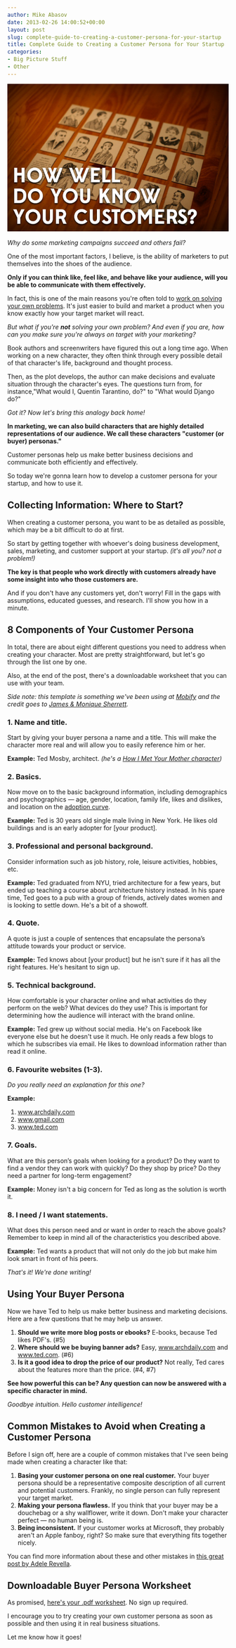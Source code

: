 ```yaml
---
author: Mike Abasov
date: 2013-02-26 14:00:52+00:00
layout: post
slug: complete-guide-to-creating-a-customer-persona-for-your-startup
title: Complete Guide to Creating a Customer Persona for Your Startup
categories:
- Big Picture Stuff
- Other
---
```


[![Complete Guide to Creating a Customer Persona for Your Startup](/wp-content/uploads/2013/02/Creating-Customer-Personas-for-Startups.png)](/2013/02/26/complete-guide-to-creating-a-customer-persona-for-your-startup/)

_Why do some marketing campaigns succeed and others fail?_

One of the most important factors, I believe, is the ability of marketers to put themselves into the shoes of the audience.

**Only if you can think like, feel like, and behave like your audience, will you be able to communicate with them effectively.**

In fact, this is one of the main reasons you're often told to [work on solving your own problems](//gettingreal.37signals.com/ch02_Whats_Your_Problem.php). It's just easier to build and market a product when you know exactly how your target market will react.

_But what if you're **not** solving your own problem? And even if you are, how can you make sure you're always on target with your marketing?_

Book authors and screenwriters have figured this out a long time ago. When working on a new character, they often think through every possible detail of that character's life, background and thought process.

Then, as the plot develops, the author can make decisions and evaluate situation through the character's eyes. The questions turn from, for instance,"What would I, Quentin Tarantino, do?" to "What would Django do?"

_Got it? Now let's bring this analogy back home!_

**In marketing, we can also build characters that are highly detailed representations of our audience. We call these characters "customer (or buyer) personas."**

Customer personas help us make better business decisions and communicate both efficiently and effectively.

So today we're gonna learn how to develop a customer persona for your startup, and how to use it.

<!-- more -->

## Collecting Information: Where to Start?


When creating a customer persona, you want to be as detailed as possible, which may be a bit difficult to do at first.

So start by getting together with whoever's doing business development, sales, marketing, and customer support at your startup. _(it's all you? not a problem!)_

**The key is that people who work directly with customers already have some insight into who those customers are.**

And if you don't have any customers yet, don't worry! Fill in the gaps with assumptions, educated guesses, and research. I'll show you how in a minute.




## 8 Components of Your Customer Persona


In total, there are about eight different questions you need to address when creating your character. Most are pretty straightforward, but let's go through the list one by one.

Also, at the end of the post, there's a downloadable worksheet that you can use with your team.

_Side note: this template is something we've been using at [Mobify](//mobify.com) and the credit goes to [James & Monique Sherrett](//www.boxcarmarketing.com/)._


### 1. Name and title.


Start by giving your buyer persona a name and a title. This will make the character more real and will allow you to easily reference him or her.

**Example:** Ted Mosby, architect. _(he's a [How I Met Your Mother character](//en.wikipedia.org/wiki/Ted_Mosby))_


### 2. Basics.


Now move on to the basic background information, including demographics and psychographics — age, gender, location, family life, likes and dislikes, and location on the [adoption curve](//en.wikipedia.org/wiki/Technology_adoption_lifecycle).

**Example:** Ted is 30 years old single male living in New York. He likes old buildings and is an early adopter for [your product].


### 3. Professional and personal background.


Consider information such as job history, role, leisure activities, hobbies, etc.

**Example:** Ted graduated from NYU, tried architecture for a few years, but ended up teaching a course about architecture history instead. In his spare time, Ted goes to a pub with a group of friends, actively dates women and is looking to settle down. He's a bit of a showoff.


### 4. Quote.


A quote is just a couple of sentences that encapsulate the persona’s attitude towards your product or service.

**Example:** Ted knows about [your product] but he isn't sure if it has all the right features. He's hesitant to sign up.


### 5. Technical background.


How comfortable is your character online and what activities do they perform on the web? What devices do they use? This is important for determining how the audience will interact with the brand online.

**Example:** Ted grew up without social media. He's on Facebook like everyone else but he doesn't use it much. He only reads a few blogs to which he subscribes via email. He likes to download information rather than read it online.


### 6. Favourite websites (1-3).


_Do you really need an explanation for this one?_

**Example:**

  1. www.archdaily.com
  2. www.gmail.com
  3. www.ted.com


### 7. Goals.

What are this person’s goals when looking for a product? Do they want to find a vendor they can work with quickly? Do they shop by price? Do they need a partner for long-term engagement?

**Example:** Money isn't a big concern for Ted as long as the solution is worth it.


### 8. I need / I want statements.


What does this person need and or want in order to reach the above goals? Remember to keep in mind all of the characteristics you described above.

**Example:** Ted wants a product that will not only do the job but make him look smart in front of his peers.


_That's it! We're done writing!_


## Using Your Buyer Persona


Now we have Ted to help us make better business and marketing decisions. Here are a few questions that he may help us answer.


  1. **Should we write more blog posts or ebooks?** E-books, because Ted likes PDF's. (#5)
  2. **Where should we be buying banner ads?** Easy, www.archdaily.com and www.ted.com. (#6)
  3. **Is it a good idea to drop the price of our product?** Not really, Ted cares about the features more than the price. (#4, #7)

**See how powerful this can be? Any question can now be answered with a specific character in mind.**

_Goodbye intuition. Hello customer intelligence!_


## Common Mistakes to Avoid when Creating a Customer Persona


Before I sign off, here are a couple of common mistakes that I've seen being made when creating a character like that:

  1. **Basing your customer persona on one real customer.** Your buyer persona should be a representative composite description of all current and potential customers. Frankly, no single person can fully represent your target market.
  2. **Making your persona flawless.** If you think that your buyer may be a douchebag or a shy wallflower, write it down. Don't make your character perfect — no human being is.
  3. **Being inconsistent.** If your customer works at Microsoft, they probably aren't an Apple fanboy, right? So make sure that everything fits together nicely.


You can find more information about these and other mistakes in [this great post by Adele Revella](//contentmarketinginstitute.com/author/adele-revella/).


## Downloadable Buyer Persona Worksheet

As promised, [here's your .pdf worksheet](/wp-content/uploads/2013/02/Marketing-Before-Funding-Customer-Persona-Template.pdf). No sign up required.

I encourage you to try creating your own customer persona as soon as possible and then using it in real business situations.

Let me know how it goes!
